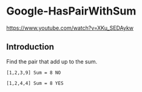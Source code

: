 # Google-HasPairWithSum
https://www.youtube.com/watch?v=XKu_SEDAykw


## Introduction
Find the pair that add up to the sum.

```
[1,2,3,9] Sum = 8 NO

[1,2,4,4] Sum = 8 YES
```
